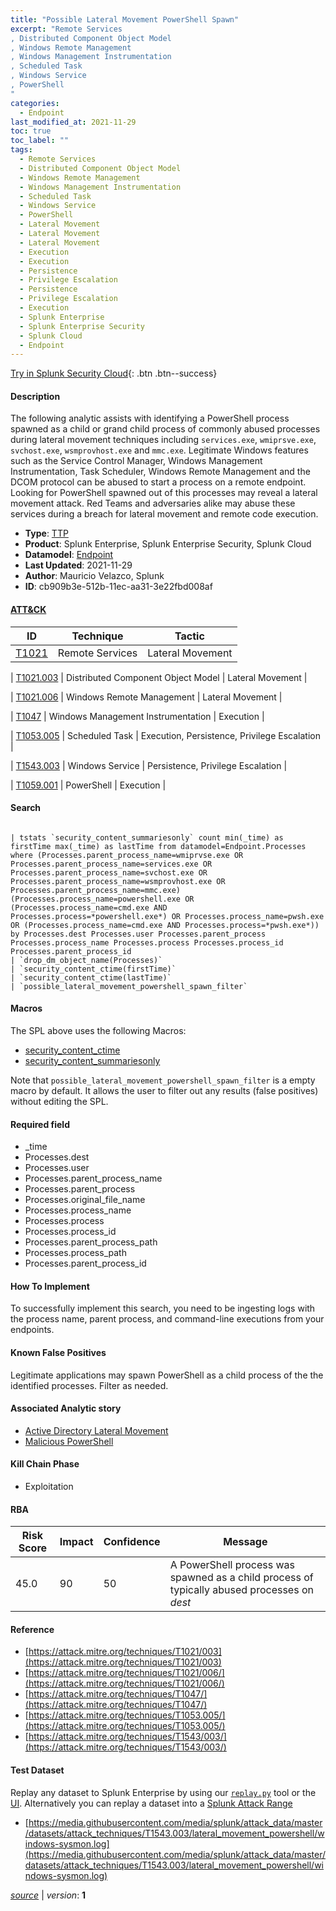 ```yaml
---
title: "Possible Lateral Movement PowerShell Spawn"
excerpt: "Remote Services
, Distributed Component Object Model
, Windows Remote Management
, Windows Management Instrumentation
, Scheduled Task
, Windows Service
, PowerShell
"
categories:
  - Endpoint
last_modified_at: 2021-11-29
toc: true
toc_label: ""
tags:
  - Remote Services
  - Distributed Component Object Model
  - Windows Remote Management
  - Windows Management Instrumentation
  - Scheduled Task
  - Windows Service
  - PowerShell
  - Lateral Movement
  - Lateral Movement
  - Lateral Movement
  - Execution
  - Execution
  - Persistence
  - Privilege Escalation
  - Persistence
  - Privilege Escalation
  - Execution
  - Splunk Enterprise
  - Splunk Enterprise Security
  - Splunk Cloud
  - Endpoint
---
```




[Try in Splunk Security Cloud](https://www.splunk.com/en_us/cyber-security.html){: .btn .btn--success}

#### Description

The following analytic assists with identifying a PowerShell process spawned as a child or grand child process of commonly abused processes during lateral movement techniques including `services.exe`, `wmiprsve.exe`, `svchost.exe`, `wsmprovhost.exe` and `mmc.exe`. Legitimate Windows features such as the Service Control Manager, Windows Management Instrumentation, Task Scheduler, Windows Remote Management and the DCOM protocol can be abused to start a process on a remote endpoint. Looking for PowerShell spawned out of this processes may reveal a lateral movement attack. Red Teams and adversaries alike may abuse these services during a breach for lateral movement and remote code execution.

- **Type**: [TTP](https://github.com/splunk/security_content/wiki/object-Analytic-Types)
- **Product**: Splunk Enterprise, Splunk Enterprise Security, Splunk Cloud
- **Datamodel**: [Endpoint](https://docs.splunk.com/Documentation/CIM/latest/User/Endpoint)
- **Last Updated**: 2021-11-29
- **Author**: Mauricio Velazco, Splunk
- **ID**: cb909b3e-512b-11ec-aa31-3e22fbd008af


#### [ATT&CK](https://attack.mitre.org/)

| ID             | Technique        |  Tactic             |
| -------------- | ---------------- |-------------------- |
| [T1021](https://attack.mitre.org/techniques/T1021/) | Remote Services | Lateral Movement |

| [T1021.003](https://attack.mitre.org/techniques/T1021/003/) | Distributed Component Object Model | Lateral Movement |

| [T1021.006](https://attack.mitre.org/techniques/T1021/006/) | Windows Remote Management | Lateral Movement |

| [T1047](https://attack.mitre.org/techniques/T1047/) | Windows Management Instrumentation | Execution |

| [T1053.005](https://attack.mitre.org/techniques/T1053/005/) | Scheduled Task | Execution, Persistence, Privilege Escalation |

| [T1543.003](https://attack.mitre.org/techniques/T1543/003/) | Windows Service | Persistence, Privilege Escalation |

| [T1059.001](https://attack.mitre.org/techniques/T1059/001/) | PowerShell | Execution |

#### Search

```

| tstats `security_content_summariesonly` count min(_time) as firstTime max(_time) as lastTime from datamodel=Endpoint.Processes where (Processes.parent_process_name=wmiprvse.exe OR Processes.parent_process_name=services.exe OR Processes.parent_process_name=svchost.exe OR Processes.parent_process_name=wsmprovhost.exe OR Processes.parent_process_name=mmc.exe) (Processes.process_name=powershell.exe OR (Processes.process_name=cmd.exe AND Processes.process=*powershell.exe*) OR Processes.process_name=pwsh.exe OR (Processes.process_name=cmd.exe AND Processes.process=*pwsh.exe*)) by Processes.dest Processes.user Processes.parent_process Processes.process_name Processes.process Processes.process_id Processes.parent_process_id 
| `drop_dm_object_name(Processes)` 
| `security_content_ctime(firstTime)` 
| `security_content_ctime(lastTime)` 
| `possible_lateral_movement_powershell_spawn_filter`
```

#### Macros
The SPL above uses the following Macros:
* [security_content_ctime](https://github.com/splunk/security_content/blob/develop/macros/security_content_ctime.yml)
* [security_content_summariesonly](https://github.com/splunk/security_content/blob/develop/macros/security_content_summariesonly.yml)

Note that `possible_lateral_movement_powershell_spawn_filter` is a empty macro by default. It allows the user to filter out any results (false positives) without editing the SPL.

#### Required field
* _time
* Processes.dest
* Processes.user
* Processes.parent_process_name
* Processes.parent_process
* Processes.original_file_name
* Processes.process_name
* Processes.process
* Processes.process_id
* Processes.parent_process_path
* Processes.process_path
* Processes.parent_process_id


#### How To Implement
To successfully implement this search, you need to be ingesting logs with the process name, parent process, and command-line executions from your endpoints.

#### Known False Positives
Legitimate applications may spawn PowerShell as a child process of the the identified processes. Filter as needed.

#### Associated Analytic story
* [Active Directory Lateral Movement](/stories/active_directory_lateral_movement)
* [Malicious PowerShell](/stories/malicious_powershell)


#### Kill Chain Phase
* Exploitation



#### RBA

| Risk Score  | Impact      | Confidence   | Message      |
| ----------- | ----------- |--------------|--------------|
| 45.0 | 90 | 50 | A PowerShell process was spawned as a child process of typically abused processes on $dest$ |




#### Reference

* [https://attack.mitre.org/techniques/T1021/003](https://attack.mitre.org/techniques/T1021/003)
* [https://attack.mitre.org/techniques/T1021/006/](https://attack.mitre.org/techniques/T1021/006/)
* [https://attack.mitre.org/techniques/T1047/](https://attack.mitre.org/techniques/T1047/)
* [https://attack.mitre.org/techniques/T1053.005/](https://attack.mitre.org/techniques/T1053.005/)
* [https://attack.mitre.org/techniques/T1543/003/](https://attack.mitre.org/techniques/T1543/003/)



#### Test Dataset
Replay any dataset to Splunk Enterprise by using our [`replay.py`](https://github.com/splunk/attack_data#using-replaypy) tool or the [UI](https://github.com/splunk/attack_data#using-ui).
Alternatively you can replay a dataset into a [Splunk Attack Range](https://github.com/splunk/attack_range#replay-dumps-into-attack-range-splunk-server)


* [https://media.githubusercontent.com/media/splunk/attack_data/master/datasets/attack_techniques/T1543.003/lateral_movement_powershell/windows-sysmon.log](https://media.githubusercontent.com/media/splunk/attack_data/master/datasets/attack_techniques/T1543.003/lateral_movement_powershell/windows-sysmon.log)



[*source*](https://github.com/splunk/security_content/tree/develop/detections/endpoint/possible_lateral_movement_powershell_spawn.yml) \| *version*: **1**